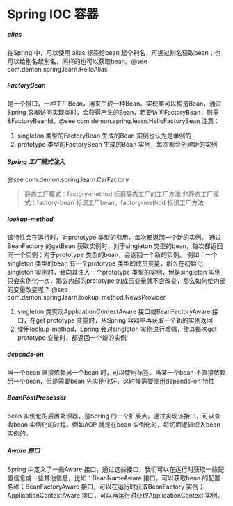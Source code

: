 # Spring IOC 容器
##### alias 
在Spring 中，可以使用 alias 标签给bean 起个别名，可通过别名获取bean；也可以给别名起别名，同样的也可以获取bean。@see com.demon.spring.learn.HelloAlias

##### FactoryBean
是一个接口，一种工厂Bean，用来生成一种Bean。实现类可以构造Bean，通过Spring 容器访问实现类时，会获得产生的Bean，若要访问FactoryBean，则需&FactoryBeanId。@see com.demon.spring.learn.HelloFactoryBean
注意：
1. singleton 类型的FactoryBean 生成的Bean 实例也认为是单例的
2. prototype 类型的FactoryBean 生成的Bean 实例，每次都会创建新的实例

##### Spring 工厂模式注入
@see com.demon.spring.learn.CarFactory
> 静态工厂模式：factory-method 标识静态工厂的工厂方法
> 非静态工厂模式：factory-bean 标识工厂bean，factory-method 标识工厂方法

##### lookup-method
该特性会在运行时，对prototype 类型的引用，每次都返回一个新的实例。
通过BeanFactory 的getBean 获取实例时，对于singleton 类型的bean，每次都返回同一个实例；对于prototype 类型的bean，会返回一个新的实例。
例如：一个singleton 类型的bean 有一个prototype 类型的成员变量，那么在初始化singleton 实例时，会向其注入一个prototype 类型的实例，但是singleton 实例只会实例化一次，那么内部的prototype 的成员变量就不会改变，那么如何使内部的变量改变呢？
@see com.demon.spring.learn.lookup_method.NewsProvider
1. singleton 类实现ApplicationContextAware 接口或BeanFactoryAware 接口，在get prototype 变量时，从Spring 容器中再获取一个新的实例返回
2. 使用lookup-method，Spring 会对singleton 实例进行增强，使其每次get prototype 变量时，都返回一个新的实例

##### depends-on
当一个bean 直接依赖另一个bean 时，可以使用<ref/>标签。当某一个bean 不直接依赖另一个bean，但是需要bean 先实例化好，这时候需要使用depends-on 特性

##### BeanPostProcessor
bean 实例化的后置处理器，是Spring 的一个扩展点，通过实现该接口，可以查收bean 实例化的过程。例如AOP 就是在bean 实例化时，将切面逻辑织入bean 实例的。

##### Aware 接口
Spring 中定义了一些Aware 接口，通过这些接口，我们可以在运行时获取一些配置信息或一些其他信息，比如：BeanNameAware 接口，可以获取bean 的配置名称；BeanFactoryAware 接口，可以在运行时获取BeanFactory 实例；ApplicationContextAware 接口，可以再运行时获取ApplicationContext 实例。


